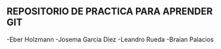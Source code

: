 ## REPOSITORIO DE PRACTICA PARA APRENDER GIT ##


-Eber Holzmann
-Josema Garcia Diez
-Leandro Rueda
-Braian Palacios